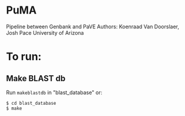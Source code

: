 # PuMA
Pipeline between Genbank and PaVE
Authors: Koenraad Van Doorslaer, Josh Pace
University of Arizona

# To run:

## Make BLAST db

Run `makeblastdb` in "blast_database" or:

    $ cd blast_database
    $ make

